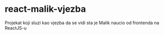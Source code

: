 # react-malik-vjezba
Projekat koji sluzi kao vjezba da se vidi sta je Malik naucio od frontenda na ReactJS-u
